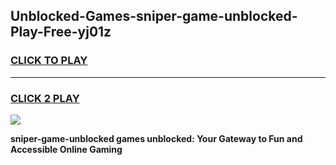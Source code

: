 
## Unblocked-Games-sniper-game-unblocked-Play-Free-yj01z
<h3>
<a href="https://premium76.site?title=sniper-game-unblocked&ref=12A">CLICK TO PLAY</a></h3>
<hr>

<h3>
<a href="https://premium76.site?title=sniper-game-unblocked&ref=12A">CLICK 2 PLAY</a>
  
</h3>

<a href="https://premium76.site?title=sniper-game-unblocked&ref=12A"><img src="https://clearcache.store/games.png"></a>


**sniper-game-unblocked games unblocked: Your Gateway to Fun and Accessible Online Gaming**
